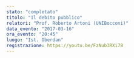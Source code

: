 ```yaml
---
stato: "completato"
titolo: "Il debito pubblico"
relatori: "Prof. Roberto Artoni (UNIBocconi)"
data_evento: "2017-03-16"
ora_evento: "20:45"
luogo: "Ist. Oberdan"
registrazione: https://youtu.be/FzNub3RXi78
---
```

